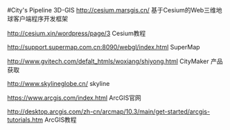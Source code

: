 #City's Pipeline 3D-GIS 
http://cesium.marsgis.cn/  基于Cesium的Web三维地球客户端程序开发框架

http://cesium.xin/wordpress/page/3 Cesium教程

http://support.supermap.com.cn:8090/webgl/index.html SuperMap 

http://www.gvitech.com/defalt_htmls/woxiang/shiyong.html CityMaker 产品获取

http://www.skylineglobe.cn/ skyline

https://www.arcgis.com/index.html ArcGIS官网

http://desktop.arcgis.com/zh-cn/arcmap/10.3/main/get-started/arcgis-tutorials.htm ArcGIS教程